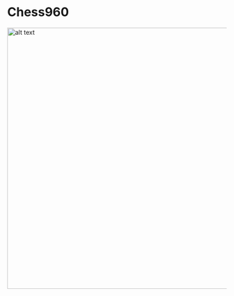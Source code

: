 # Chess960
<img src="https://user-images.githubusercontent.com/25648700/41373371-db3e1600-6f58-11e8-9a11-5b777942983e.jpg" alt="alt text" width="600" height="600">
